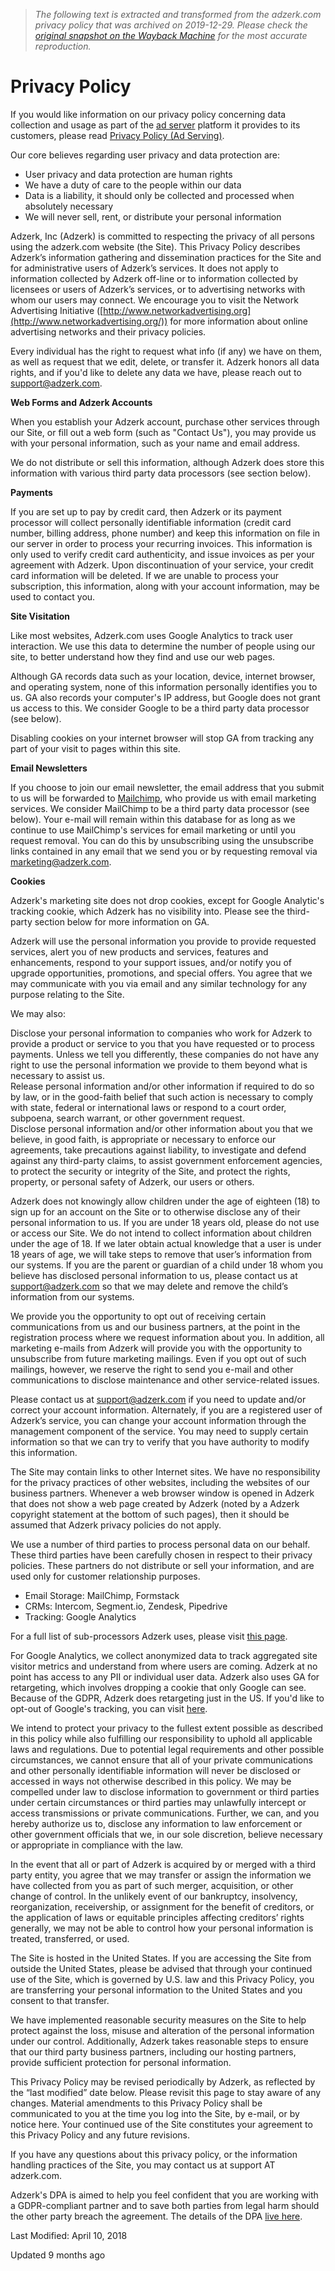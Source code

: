 > *The following text is extracted and transformed from the adzerk.com privacy policy that was archived on 2019-12-29. Please check the [original snapshot on the Wayback Machine](https://web.archive.org/web/20191229161025id_/https%3A//dev.adzerk.com/docs/privacy-policy-customers) for the most accurate reproduction.*

# Privacy Policy

If you would like information on our privacy policy concerning data collection and usage as part of the [ad server](https://adzerk.com/blog/ad-server/) platform it provides to its customers, please read [Privacy Policy (Ad Serving)](https://dev.adzerk.com/v1.0/docs/privacy-policy-ad-server). 

Our core believes regarding user privacy and data protection are:

  * User privacy and data protection are human rights
  * We have a duty of care to the people within our data
  * Data is a liability, it should only be collected and processed when absolutely necessary
  * We will never sell, rent, or distribute your personal information



Adzerk, Inc (Adzerk) is committed to respecting the privacy of all persons using the adzerk.com website (the Site). This Privacy Policy describes Adzerk’s information gathering and dissemination practices for the Site and for administrative users of Adzerk’s services. It does not apply to information collected by Adzerk off-line or to information collected by licensees or users of Adzerk’s services, or to advertising networks with whom our users may connect. We encourage you to visit the Network Advertising Initiative ([http://www.networkadvertising.org](http://www.networkadvertising.org/)) for more information about online advertising networks and their privacy policies.

Every individual has the right to request what info (if any) we have on them, as well as request that we edit, delete, or transfer it. Adzerk honors all data rights, and if you'd like to delete any data we have, please reach out to support@adzerk.com.

**Web Forms and Adzerk Accounts**

When you establish your Adzerk account, purchase other services through our Site, or fill out a web form (such as "Contact Us"), you may provide us with your personal information, such as your name and email address.

We do not distribute or sell this information, although Adzerk does store this information with various third party data processors (see section below).

**Payments**

If you are set up to pay by credit card, then Adzerk or its payment processor will collect personally identifiable information (credit card number, billing address, phone number) and keep this information on file in our server in order to process your recurring invoices. This information is only used to verify credit card authenticity, and issue invoices as per your agreement with Adzerk. Upon discontinuation of your service, your credit card information will be deleted. If we are unable to process your subscription, this information, along with your account information, may be used to contact you.

**Site Visitation**

Like most websites, Adzerk.com uses Google Analytics to track user interaction. We use this data to determine the number of people using our site, to better understand how they find and use our web pages.

Although GA records data such as your location, device, internet browser, and operating system, none of this information personally identifies you to us. GA also records your computer's IP address, but Google does not grant us access to this. We consider Google to be a third party data processor (see below).

Disabling cookies on your internet browser will stop GA from tracking any part of your visit to pages within this site.

**Email Newsletters**

If you choose to join our email newsletter, the email address that you submit to us will be forwarded to [Mailchimp](https://www.mailchimp.com/), who provide us with email marketing services. We consider MailChimp to be a third party data processor (see below). Your e-mail will remain within this database for as long as we continue to use MailChimp's services for email marketing or until you request removal. You can do this by unsubscribing using the unsubscribe links contained in any email that we send you or by requesting removal via marketing@adzerk.com.

**Cookies**

Adzerk's marketing site does not drop cookies, except for Google Analytic's tracking cookie, which Adzerk has no visibility into. Please see the third-party section below for more information on GA.

Adzerk will use the personal information you provide to provide requested services, alert you of new products and services, features and enhancements, respond to your support issues, and/or notify you of upgrade opportunities, promotions, and special offers. You agree that we may communicate with you via email and any similar technology for any purpose relating to the Site.

We may also:

Disclose your personal information to companies who work for Adzerk to provide a product or service to you that you have requested or to process payments. Unless we tell you differently, these companies do not have any right to use the personal information we provide to them beyond what is necessary to assist us.  
Release personal information and/or other information if required to do so by law, or in the good-faith belief that such action is necessary to comply with state, federal or international laws or respond to a court order, subpoena, search warrant, or other government request.  
Disclose personal information and/or other information about you that we believe, in good faith, is appropriate or necessary to enforce our agreements, take precautions against liability, to investigate and defend against any third-party claims, to assist government enforcement agencies, to protect the security or integrity of the Site, and protect the rights, property, or personal safety of Adzerk, our users or others.

Adzerk does not knowingly allow children under the age of eighteen (18) to sign up for an account on the Site or to otherwise disclose any of their personal information to us. If you are under 18 years old, please do not use or access our Site. We do not intend to collect information about children under the age of 18. If we later obtain actual knowledge that a user is under 18 years of age, we will take steps to remove that user’s information from our systems. If you are the parent or guardian of a child under 18 whom you believe has disclosed personal information to us, please contact us at support@adzerk.com so that we may delete and remove the child’s information from our systems.

We provide you the opportunity to opt out of receiving certain communications from us and our business partners, at the point in the registration process where we request information about you. In addition, all marketing e-mails from Adzerk will provide you with the opportunity to unsubscribe from future marketing mailings. Even if you opt out of such mailings, however, we reserve the right to send you e-mail and other communications to disclose maintenance and other service-related issues.

Please contact us at support@adzerk.com if you need to update and/or correct your account information. Alternately, if you are a registered user of Adzerk’s service, you can change your account information through the management component of the service. You may need to supply certain information so that we can try to verify that you have authority to modify this information.

The Site may contain links to other Internet sites. We have no responsibility for the privacy practices of other websites, including the websites of our business partners. Whenever a web browser window is opened in Adzerk that does not show a web page created by Adzerk (noted by a Adzerk copyright statement at the bottom of such pages), then it should be assumed that Adzerk privacy policies do not apply.

We use a number of third parties to process personal data on our behalf. These third parties have been carefully chosen in respect to their privacy policies. These partners do not distribute or sell your information, and are used only for customer relationship purposes.

  * Email Storage: MailChimp, Formstack
  * CRMs: Intercom, Segment.io, Zendesk, Pipedrive
  * Tracking: Google Analytics



For a full list of sub-processors Adzerk uses, please visit [this page](https://dev.adzerk.com/v1.0/docs/sub-processors).

For Google Analytics, we collect anonymized data to track aggregated site visitor metrics and understand from where users are coming. Adzerk at no point has access to any PII or individual user data. Adzerk also uses GA for retargeting, which involves dropping a cookie that only Google can see. Because of the GDPR, Adzerk does retargeting just in the US. If you'd like to opt-out of Google's tracking, you can visit [here](https://tools.google.com/dlpage/gaoptout/). 

We intend to protect your privacy to the fullest extent possible as described in this policy while also fulfilling our responsibility to uphold all applicable laws and regulations. Due to potential legal requirements and other possible circumstances, we cannot ensure that all of your private communications and other personally identifiable information will never be disclosed or accessed in ways not otherwise described in this policy. We may be compelled under law to disclose information to government or third parties under certain circumstances or third parties may unlawfully intercept or access transmissions or private communications. Further, we can, and you hereby authorize us to, disclose any information to law enforcement or other government officials that we, in our sole discretion, believe necessary or appropriate in compliance with the law.

In the event that all or part of Adzerk is acquired by or merged with a third party entity, you agree that we may transfer or assign the information we have collected from you as part of such merger, acquisition, or other change of control. In the unlikely event of our bankruptcy, insolvency, reorganization, receivership, or assignment for the benefit of creditors, or the application of laws or equitable principles affecting creditors’ rights generally, we may not be able to control how your personal information is treated, transferred, or used.

The Site is hosted in the United States. If you are accessing the Site from outside the United States, please be advised that through your continued use of the Site, which is governed by U.S. law and this Privacy Policy, you are transferring your personal information to the United States and you consent to that transfer.

We have implemented reasonable security measures on the Site to help protect against the loss, misuse and alteration of the personal information under our control. Additionally, Adzerk takes reasonable steps to ensure that our third party business partners, including our hosting partners, provide sufficient protection for personal information.

This Privacy Policy may be revised periodically by Adzerk, as reflected by the “last modified” date below. Please revisit this page to stay aware of any changes. Material amendments to this Privacy Policy shall be communicated to you at the time you log into the Site, by e-mail, or by notice here. Your continued use of the Site constitutes your agreement to this Privacy Policy and any future revisions.

If you have any questions about this privacy policy, or the information handling practices of the Site, you may contact us at support AT adzerk.com.

Adzerk's DPA is aimed to help you feel confident that you are working with a GDPR-compliant partner and to save both parties from legal harm should the other party breach the agreement. The details of the DPA [live here](https://dev.adzerk.com/v1.0/docs/adzerk-data-processing-agreement).

Last Modified: April 10, 2018

Updated 9 months ago
